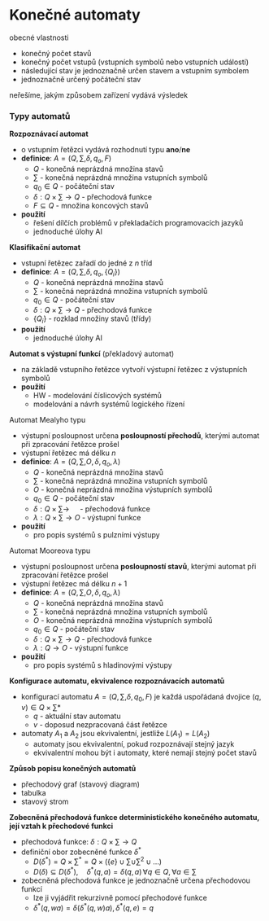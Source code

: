 # Konečné automaty

obecné vlastnosti
- konečný počet stavů
- konečný počet vstupů (vstupních symbolů nebo vstupních událostí)
- následující stav je jednoznačně určen stavem a vstupním symbolem
- jednoznačně určený počáteční stav

neřešíme, jakým způsobem zařízení vydává výsledek

### Typy automatů

**Rozpoznávací automat**
- o vstupním řetězci vydává rozhodnutí typu **ano**/**ne**
- **definice**: $A = \left( Q, \sum, \delta, q_{o}, F \right)$
	- $Q$ - konečná neprázdná množina stavů
	- $\sum$ - konečná neprázdná množina vstupních symbolů
	- $q_{0} \in Q$ - počáteční stav
	- $\delta : Q \times \sum \to Q$ - přechodová funkce
	- $F \subseteq Q$ - množina koncových stavů
- **použití**
	- řešení dílčích problémů v překladačích programovacích jazyků
	- jednoduché úlohy AI

**Klasifikační automat**
- vstupní řetězec zařadí do jedné z *n* tříd
- **definice**: $A = \left( Q, \sum, \delta, q_{o}, \{Q_{i}\} \right)$
	- $Q$ - konečná neprázdná množina stavů
	- $\sum$ - konečná neprázdná množina vstupních symbolů
	- $q_{0} \in Q$ - počáteční stav
	- $\delta : Q \times \sum \to Q$ - přechodová funkce
	- $\{Q_{i}\}$ - rozklad množiny stavů (třídy)
- **použití**
	- jednoduché úlohy AI

**Automat s výstupní funkcí** (překladový automat)
- na základě vstupního řetězce vytvoří výstupní řetězec z výstupních symbolů
- **použití**
	- HW - modelování číslicových systémů
	- modelování a návrh systémů logického řízení

Automat Mealyho typu
- výstupní posloupnost určena **posloupností přechodů**, kterými automat při zpracování řetězce prošel
- výstupní řetězec má délku $n$
- **definice**: $A = \left( Q, \sum, O, \delta, q_{o}, \lambda \right)$
	- $Q$ - konečná neprázdná množina stavů
	- $\sum$ - konečná neprázdná množina vstupních symbolů
	- $O$ - konečná neprázdná množina výstupních symbolů
	- $q_{0} \in Q$ - počáteční stav
	- $\delta : Q \times \sum \to \quad$ - přechodová funkce
	- $\lambda : Q \times \sum \to O$ - výstupní funkce
- **použití**
	- pro popis systémů s pulzními výstupy

Automat Mooreova typu
- výstupní posloupnost určena **posloupností stavů**, kterými automat při zpracování řetězce prošel
- výstupní řetězec má délku $n + 1$
- **definice**: $A = \left( Q, \sum, O, \delta, q_{o}, \lambda \right)$
	- $Q$ - konečná neprázdná množina stavů
	- $\sum$ - konečná neprázdná množina vstupních symbolů
	- $O$ - konečná neprázdná množina výstupních symbolů
	- $q_{0} \in Q$ - počáteční stav
	- $\delta : Q \times \sum \to Q$ - přechodová funkce
	- $\lambda : Q \to O$ - výstupní funkce
- **použití**
	- pro popis systémů s hladinovými výstupy

**Konfigurace automatu, ekvivalence rozpoznávacích automatů**
- konfigurací automatu $A = (Q, \sum, \delta, q_{0}, F)$ je každá uspořádaná dvojice $(q, v) \in Q \times \sum *$
	- $q$ - aktuální stav automatu
	- $v$ - doposud nezpracovaná část řetězce
- automaty $A_{1}$ a $A_{2}$ jsou ekvivalentní, jestliže $L(A_{1}) = L(A_{2})$
	- automaty jsou ekvivalentní, pokud rozpoznávají stejný jazyk
	- ekvivalentní mohou být i automaty, které nemají stejný počet stavů

**Způsob popisu konečných automatů**
- přechodový graf (stavový diagram)
- tabulka
- stavový strom

**Zobecněná přechodová funkce deterministického konečného automatu, její vztah k přechodové funkci**
- přechodová funkce: $\delta: Q \times \sum \to Q$
- definiční obor zobecněné funkce $\delta^*$
	- $D(\delta^*) = Q \times \sum^* = Q \times \left( \{e\} \cup \sum \cup \sum^2 \cup \dots \right)$
	- $D(\delta) \subseteq D(\delta^*), \quad \delta^*(q, a) = \delta(q, a) \, \forall q \in Q, \forall a \in \sum$
- zobecněná přechodová funkce je jednoznačně určena přechodovou funkcí
	- lze ji vyjádřit rekurzivně pomocí přechodové funkce
	- $\delta^*(q, wa) = \delta(\delta^*(q, w)a), \delta^*(q, e) = q$